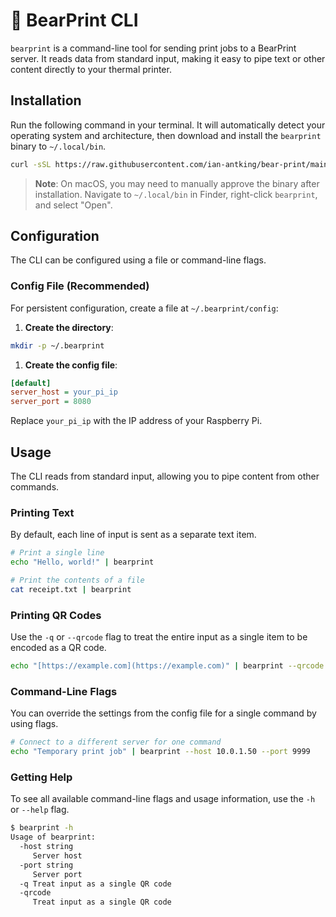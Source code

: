 # 🐻 BearPrint CLI

`bearprint` is a command-line tool for sending print jobs to a BearPrint server. It reads data from standard input, making it easy to pipe text or other content directly to your thermal printer.

## Installation

Run the following command in your terminal. It will automatically detect your operating system and architecture, then download and install the `bearprint` binary to `~/.local/bin`.

```bash
curl -sSL https://raw.githubusercontent.com/ian-antking/bear-print/main/scripts/install-cli.sh | bash
```

> **Note**: On macOS, you may need to manually approve the binary after installation. Navigate to `~/.local/bin` in Finder, right-click `bearprint`, and select "Open".

## Configuration

The CLI can be configured using a file or command-line flags.

### Config File (Recommended)

For persistent configuration, create a file at `~/.bearprint/config`:

1. **Create the directory**:

  ```bash
  mkdir -p ~/.bearprint
  ```

1. **Create the config file**:

  ```ini
  [default]
  server_host = your_pi_ip
  server_port = 8080
  ```

Replace `your_pi_ip` with the IP address of your Raspberry Pi.

## Usage

The CLI reads from standard input, allowing you to pipe content from other commands.

### Printing Text

By default, each line of input is sent as a separate text item.

```bash
# Print a single line
echo "Hello, world!" | bearprint

# Print the contents of a file
cat receipt.txt | bearprint
```

### Printing QR Codes

Use the `-q` or `--qrcode` flag to treat the entire input as a single item to be encoded as a QR code.

```bash
echo "[https://example.com](https://example.com)" | bearprint --qrcode
```

### Command-Line Flags

You can override the settings from the config file for a single command by using flags.

```bash
# Connect to a different server for one command
echo "Temporary print job" | bearprint --host 10.0.1.50 --port 9999
```

### Getting Help

To see all available command-line flags and usage information, use the `-h` or `--help` flag.

```bash
$ bearprint -h
Usage of bearprint:
  -host string
     Server host
  -port string
     Server port
  -q Treat input as a single QR code
  -qrcode
     Treat input as a single QR code
```
